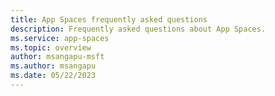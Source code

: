 ```yaml
---
title: App Spaces frequently asked questions
description: Frequently asked questions about App Spaces.
ms.service: app-spaces
ms.topic: overview
author: msangapu-msft
ms.author: msangapu
ms.date: 05/22/2023
---
```





